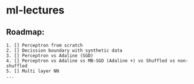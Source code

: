 # ml-lectures

## Roadmap:
    1. [] Perceptron from scratch
    2. [] Decission boundary with synthetic data
    3. [] Perceptron vs Adaline (SGD)
    4. [] Perceptron vs Adaline vs MB-SGD (Adaline +) vs Shuffled vs non-shuffled
    5. [] Multi layer NN
    ...
